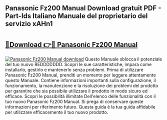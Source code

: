 ## Panasonic Fz200 Manual Download gratuit PDF - Part-Ids Italiano Manuale del proprietario del servizio xAHn1

# <h2><a href="http://dfgodk8.blite.top/?on=Panasonic+Fz200+Manual">🔗Download 👉🔴 Panasonic Fz200 Manual</a></h2>

[![Panasonic Fz200 Manual download](https://i.imgur.com/lujVjoI.png)](http://dfgodk8.blite.top/?on=Panasonic+Fz200+Manual)
Questo Manuale sblocca il potenziale del tuo nuovo REDDDDDDD. Scopri le sue caratteristiche, impara come installarlo, gestirlo e mantenerlo senza problemi. Prima di utilizzare Panasonic Fz200 Manual, prenditi un momento per leggere attentamente questo Manuale. Contiene informazioni importanti sulla configurazione, il funzionamento, la manutenzione e la risoluzione dei problemi del prodotto per garantire che sia possibile utilizzare il prodotto in modo sicuro ed efficace. Scopri le possibilità illimitate Dell'elenco delle funzionalità con il tuo nuovo Panasonic Fz200 Manual. Si prega di conservare queste informazioni per riferimento futuro. Questa guida è la tua guida affidabile per utilizzare efficacemente il tuo nuovo prodotto.
